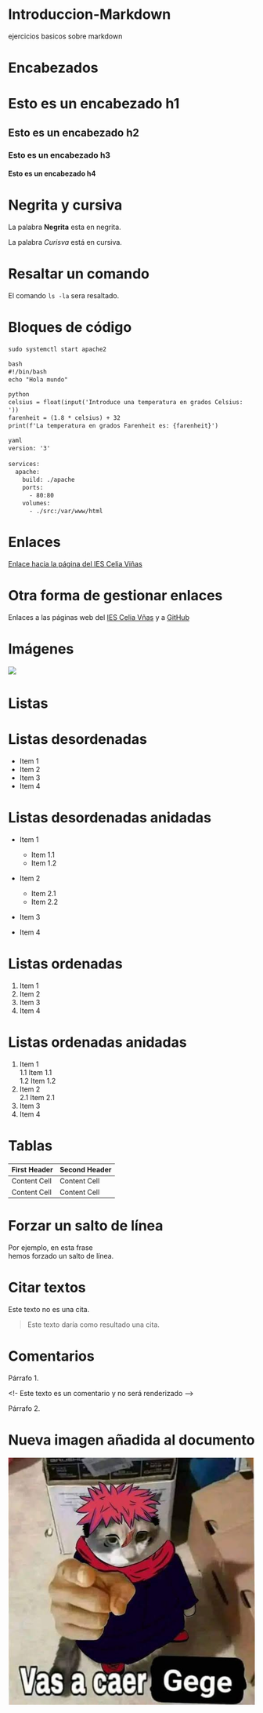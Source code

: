 # Introduccion-Markdown
ejercicios basicos sobre markdown

# Encabezados

# Esto es un encabezado h1
## Esto es un encabezado h2
### Esto es un encabezado h3
#### Esto es un encabezado h4

# Negrita y cursiva
 La palabra **Negrita** esta en negrita.

 La palabra *Curisva* está en cursiva.

 # Resaltar un comando
 El comando `ls -la` sera resaltado.

 # Bloques de código
 
```
sudo systemctl start apache2
```

```
bash
#!/bin/bash
echo "Hola mundo"
```

```
python
celsius = float(input('Introduce una temperatura en grados Celsius: '))
farenheit = (1.8 * celsius) + 32
print(f'La temperatura en grados Farenheit es: {farenheit}')
```

```
yaml
version: '3'

services: 
  apache:
    build: ./apache
    ports: 
      - 80:80
    volumes:
      - ./src:/var/www/html
```
# Enlaces

[Enlace hacia la página del IES Celia Viñas](https://iescelia.org)

# Otra forma de gestionar enlaces

Enlaces a las páginas web del [IES Celia Vñas][1] y a [GitHub][2]

[1]: https://iescelia.org
[2]: https://github.com

# Imágenes

![](https://upload.wikimedia.org/wikipedia/en/0/03/Walter_White_S5B.png)

# Listas
# Listas desordenadas

* Item 1
* Item 2
* Item 3
* Item 4

# Listas desordenadas anidadas

* Item 1
    * Item 1.1
    * Item 1.2
* Item 2
    * Item 2.1
    * Item 2.2
* Item 3

* Item 4

# Listas ordenadas

1. Item 1
2. Item 2
3. Item 3
4. Item 4

# Listas ordenadas anidadas

1. Item 1  
  1.1 Item 1.1  
  1.2 Item 1.2  
2. Item 2  
  2.1 Item 2.1  
3. Item 3  
4. Item 4  

# Tablas

| First Header  | Second Header |
| ------------- | ------------- |
| Content Cell  | Content Cell  |
| Content Cell  | Content Cell  |

# Forzar un salto de línea

Por ejemplo, en esta frase  
hemos forzado un salto de línea.

# Citar textos

Este texto no es una cita.
> Este texto daría como resultado una cita.

# Comentarios

Párrafo 1.

<!- Este texto es un comentario y no será renderizado -->

Párrafo 2.

# Nueva imagen añadida al documento

![](imagen/gege.png)